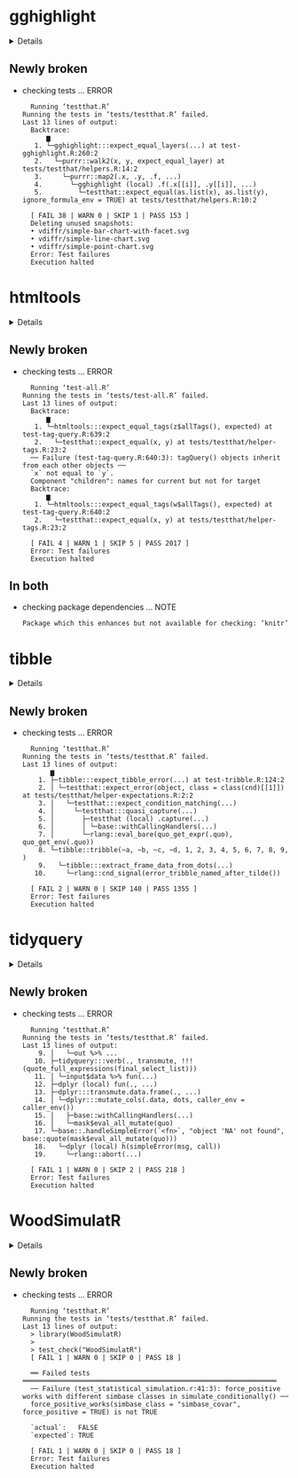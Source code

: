 # gghighlight

<details>

* Version: 0.3.3
* GitHub: https://github.com/yutannihilation/gghighlight
* Source code: https://github.com/cran/gghighlight
* Date/Publication: 2022-06-06 20:10:11 UTC
* Number of recursive dependencies: 81

Run `cloud_details(, "gghighlight")` for more info

</details>

## Newly broken

*   checking tests ... ERROR
    ```
      Running ‘testthat.R’
    Running the tests in ‘tests/testthat.R’ failed.
    Last 13 lines of output:
      Backtrace:
          ▆
       1. └─gghighlight:::expect_equal_layers(...) at test-gghighlight.R:260:2
       2.   └─purrr::walk2(x, y, expect_equal_layer) at tests/testthat/helpers.R:14:2
       3.     └─purrr::map2(.x, .y, .f, ...)
       4.       └─gghighlight (local) .f(.x[[i]], .y[[i]], ...)
       5.         └─testthat::expect_equal(as.list(x), as.list(y), ignore_formula_env = TRUE) at tests/testthat/helpers.R:10:2
      
      [ FAIL 38 | WARN 0 | SKIP 1 | PASS 153 ]
      Deleting unused snapshots:
      • vdiffr/simple-bar-chart-with-facet.svg
      • vdiffr/simple-line-chart.svg
      • vdiffr/simple-point-chart.svg
      Error: Test failures
      Execution halted
    ```

# htmltools

<details>

* Version: 0.5.2
* GitHub: https://github.com/rstudio/htmltools
* Source code: https://github.com/cran/htmltools
* Date/Publication: 2021-08-25 13:50:02 UTC
* Number of recursive dependencies: 56

Run `cloud_details(, "htmltools")` for more info

</details>

## Newly broken

*   checking tests ... ERROR
    ```
      Running ‘test-all.R’
    Running the tests in ‘tests/test-all.R’ failed.
    Last 13 lines of output:
      Backtrace:
          ▆
       1. └─htmltools:::expect_equal_tags(z$allTags(), expected) at test-tag-query.R:639:2
       2.   └─testthat::expect_equal(x, y) at tests/testthat/helper-tags.R:23:2
      ── Failure (test-tag-query.R:640:3): tagQuery() objects inherit from each other objects ──
      `x` not equal to `y`.
      Component "children": names for current but not for target
      Backtrace:
          ▆
       1. └─htmltools:::expect_equal_tags(w$allTags(), expected) at test-tag-query.R:640:2
       2.   └─testthat::expect_equal(x, y) at tests/testthat/helper-tags.R:23:2
      
      [ FAIL 4 | WARN 1 | SKIP 5 | PASS 2017 ]
      Error: Test failures
      Execution halted
    ```

## In both

*   checking package dependencies ... NOTE
    ```
    Package which this enhances but not available for checking: ‘knitr’
    ```

# tibble

<details>

* Version: 3.1.7
* GitHub: https://github.com/tidyverse/tibble
* Source code: https://github.com/cran/tibble
* Date/Publication: 2022-05-03 07:00:06 UTC
* Number of recursive dependencies: 101

Run `cloud_details(, "tibble")` for more info

</details>

## Newly broken

*   checking tests ... ERROR
    ```
      Running ‘testthat.R’
    Running the tests in ‘tests/testthat.R’ failed.
    Last 13 lines of output:
           ▆
        1. ├─tibble:::expect_tibble_error(...) at test-tribble.R:124:2
        2. │ └─testthat::expect_error(object, class = class(cnd)[[1]]) at tests/testthat/helper-expectations.R:2:2
        3. │   └─testthat:::expect_condition_matching(...)
        4. │     └─testthat:::quasi_capture(...)
        5. │       ├─testthat (local) .capture(...)
        6. │       │ └─base::withCallingHandlers(...)
        7. │       └─rlang::eval_bare(quo_get_expr(.quo), quo_get_env(.quo))
        8. └─tibble::tribble(~a, ~b, ~c, ~d, 1, 2, 3, 4, 5, 6, 7, 8, 9, )
        9.   └─tibble:::extract_frame_data_from_dots(...)
       10.     └─rlang::cnd_signal(error_tribble_named_after_tilde())
      
      [ FAIL 2 | WARN 0 | SKIP 140 | PASS 1355 ]
      Error: Test failures
      Execution halted
    ```

# tidyquery

<details>

* Version: 0.2.3
* GitHub: https://github.com/ianmcook/tidyquery
* Source code: https://github.com/cran/tidyquery
* Date/Publication: 2021-12-02 20:10:02 UTC
* Number of recursive dependencies: 65

Run `cloud_details(, "tidyquery")` for more info

</details>

## Newly broken

*   checking tests ... ERROR
    ```
      Running ‘testthat.R’
    Running the tests in ‘tests/testthat.R’ failed.
    Last 13 lines of output:
        9. │   └─out %>% ...
       10. ├─tidyquery:::verb(., transmute, !!!(quote_full_expressions(final_select_list)))
       11. │ └─input$data %>% fun(...)
       12. ├─dplyr (local) fun(., ...)
       13. ├─dplyr:::transmute.data.frame(., ...)
       14. │ └─dplyr:::mutate_cols(.data, dots, caller_env = caller_env())
       15. │   ├─base::withCallingHandlers(...)
       16. │   └─mask$eval_all_mutate(quo)
       17. └─base::.handleSimpleError(`<fn>`, "object 'NA' not found", base::quote(mask$eval_all_mutate(quo)))
       18.   └─dplyr (local) h(simpleError(msg, call))
       19.     └─rlang::abort(...)
      
      [ FAIL 1 | WARN 0 | SKIP 2 | PASS 218 ]
      Error: Test failures
      Execution halted
    ```

# WoodSimulatR

<details>

* Version: 0.6.0
* GitHub: NA
* Source code: https://github.com/cran/WoodSimulatR
* Date/Publication: 2022-06-20 06:40:07 UTC
* Number of recursive dependencies: 70

Run `cloud_details(, "WoodSimulatR")` for more info

</details>

## Newly broken

*   checking tests ... ERROR
    ```
      Running ‘testthat.R’
    Running the tests in ‘tests/testthat.R’ failed.
    Last 13 lines of output:
      > library(WoodSimulatR)
      > 
      > test_check("WoodSimulatR")
      [ FAIL 1 | WARN 0 | SKIP 0 | PASS 18 ]
      
      ══ Failed tests ════════════════════════════════════════════════════════════════
      ── Failure (test_statistical_simulation.r:41:3): force_positive works with different simbase classes in simulate_conditionally() ──
      force_positive_works(simbase_class = "simbase_covar", force_positive = TRUE) is not TRUE
      
      `actual`:   FALSE
      `expected`: TRUE 
      
      [ FAIL 1 | WARN 0 | SKIP 0 | PASS 18 ]
      Error: Test failures
      Execution halted
    ```

